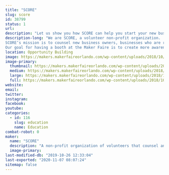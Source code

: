 ```yaml
---
title: "SCORE"
slug: score
id: 38799
status: 1
url: 
description: "Let us show you how SCORE can help you start your new business or grow your existing business...FREE!"
description-long: "We are SCORE, a volunteer non-profit organization.  SCORE was founded as the Service Corps of Retired Executives.  We are now known just by the acronym SCORE.
SCORE’s mission is to counsel new business owners, businesses who are ready to grow and businesses who are floundering and need help righting the ship.  We also offer a series of seminars on how to run a business to help train new business owners and those who are still in the start-up phase.  SCORE is one of the best kept secrets in town…and the best part is our counseling is FREE!  We do charge a nominal fee for our seminars.  Our offices are located at the NEC center in Fashion Square on East Colonial.
Our goal for having a booth at the Maker Faire is to create more awareness about SCORE in the general public in the Orlando area."
location: Opportunity Building
image: https://makers.makerfaireorlando.com/wp-content/uploads/2018/10/Booth-table2-1-1024x576.jpg
image-primary:
  thumbnail: https://makers.makerfaireorlando.com/wp-content/uploads/2018/10/Booth-table2-1-150x150.jpg
  medium: https://makers.makerfaireorlando.com/wp-content/uploads/2018/10/Booth-table2-1-300x169.jpg
  large: https://makers.makerfaireorlando.com/wp-content/uploads/2018/10/Booth-table2-1-1024x576.jpg
  full: https://makers.makerfaireorlando.com/wp-content/uploads/2018/10/Booth-table2-1.jpg
website: 
email: 
twitter: 
instagram: 
facebook: 
youtube: 
categories:
  - id: 116
    slug: education
    name: Education
combat-robot: 0
maker:
  name: "SCORE"
  description: "A non-profit organization of volunteers that counsel and mentor people who want to start a business, are already in business and want to grow or people who are already in business and are floundering and need help righting the ship."
  image-primary: 
last-modified-db: "2019-10-26 12:33:04"
last-exported: "2020-11-07 08:07:24"
sitemap: false
---
```

